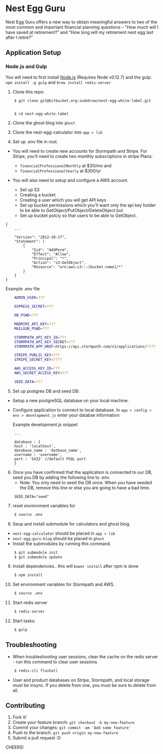 # Nest Egg Guru
Nest Egg Guru offers a new way to obtain meaningful answers to two of the most common and important financial planning questions – “How much will I have saved at retirement?” and “How long will my retirement nest egg last after I retire?”

## Application Setup

### Node.js and Gulp

You will need to first install [Node.js](http://nodejs.org/download/) (Requires Node v0.12.7) and the gulp: ```npm install -g gulp``` and ```brew install redis-server```

1) Clone this repo:
```bash
    $ git clone git@bitbucket.org:sudokrew/nest-egg-white-label.git


    $ cd nest-egg-white-label
```

2) Clone the ghost blog into ```ghost```

3) Clone the nest-egg-calculator into ```app > lib```

4) Set up .env file in root.


*  You will need to create new accounts for Stormpath and Stripe. For Stripe, you’ll need to create two monthly subscriptions in stripe Plans:
     * `financialProfessionalMonthly` at $30/mo and
     * `financialProfessionalYearly` at $300/yr

* You will also need to setup and configure a AWS account.

    * Set up S3
    * Creating a bucket
    * Creating a user which you will get API keys
    * Set up bucket permissions which you'll want only the api key holder to be able to GetObject/PutObject/DeleteObject but
    * Set up bucket polciy so that users to be able to GetObject.


```
{
    ...

    "Version": "2012-10-17",
    "Statement": [
        {
            "Sid": "AddPerm",
            "Effect": "Allow",
            "Principal": "*",
            "Action": "s3:GetObject",
            "Resource": "arn:aws:s3:::[bucket-name]/*"
        }
    ]
}
```


Example .env file

```bash
    ADMIN_USER=???

    EXPRESS_SECRET=???

    DB_PSWD=???

    MADMIMI_API_KEY=???
    MAILGUN_PSWD=???

    STORMPATH_API_KEY_ID=???
    STORMPATH_API_KEY_SECRET=???
    STORMPATH_APP_HREF=https://api.stormpath.com/v1/applications/????

    STRIPE_PUBLIC_KEY=???
    STRIPE_SECRET_KEY=????

    AWS_ACCESS_KEY_ID=???
    AWS_SECRET_ACCESS_KEY=???

    SEED_DATA=???
```

5) Set up postgres DB and seed DB:

* Setup a new postgreSQL database on your local machine.

* Configure application to connect to local database. In ```app > config > env > development.js``` enter your databse information:

     Example development.js snippet
```
    ...

    database : {
    host : 'localhost',
    database_name : 'datbase_name',
    username : 'username',
    port : '5432' //default PSQL port
    }
```

6) Once you have confirmed that the application is connected to our DB, seed you DB by adding the following line to .env.
    * Note: You only need to seed the DB once. When you have seeded the DB, remove this line or else you are going to have a bad time.

```
    SEED_DATA="seed"
```

7) reset environment variables for

```bash
    $ source .env
```

8) Seup and install submodule for calculators and ghost blog.

*  ```nest-egg-calculator``` should be placed in ```app > lib```
* ```nest-egg-guru-blog``` should be placed in ```ghost```
* Install the submodules by running this command.

```bash
    $ git submodule init
    $ git submodule update
```

9) Install dependencies.. this will `bower install` after npm is done

```bash
    $ npm install
```

10) Set environment variables for Stormpath and AWS.

```bash
    $ source .env
```

11) Start redis server

```bash
    $ redis-server
```

12) Start tasks:

```bash
    $ gulp
```

## Troubleshooting
* When troubleshooting user sessions, clear the cache on the redis server - run this command to clear user sessions.

```bash
    $ redis-cli flushall
```

* User and product databases on Stripe, Stormpath, and local storage must be insync. If you delete from one, you must be sure to delete from all.

## Contributing
1. Fork it!
2. Create your feature branch: ```git checkout -b my-new-feature```
3. Commit your changes: ```git commit -am 'Add some feature'```
4. Push to the branch: ````git push origin my-new-feature````
5. Submit a pull request :D

CHEERS!